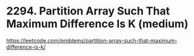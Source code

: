 # 2294. Partition Array Such That Maximum Difference Is K (medium)

https://leetcode.com/problems/partition-array-such-that-maximum-difference-is-k/
